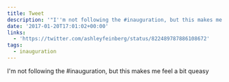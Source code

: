 ```yaml
---
title: Tweet
description: '"I''m not following the #inauguration, but this makes me feel a bit queasy "'
date: '2017-01-20T17:01:02+00:00'
links:
  - 'https://twitter.com/ashleyfeinberg/status/822489787886108672'
tags:
  - inauguration
---
```

I'm not following the #inauguration, but this makes me feel a bit queasy 
